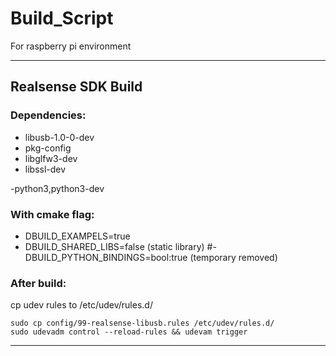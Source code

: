 # Build_Script
For raspberry pi environment

---
## Realsense SDK Build

### Dependencies:
- libusb-1.0-0-dev
- pkg-config
- libglfw3-dev
- libssl-dev

-python3,python3-dev

### With cmake flag:
- DBUILD_EXAMPELS=true
- DBUILD_SHARED_LIBS=false (static library)
#-DBUILD_PYTHON_BINDINGS=bool:true (temporary removed)

### After build:
cp udev rules to /etc/udev/rules.d/
``` 
sudo cp config/99-realsense-libusb.rules /etc/udev/rules.d/
sudo udevadm control --reload-rules && udevam trigger
```
---
